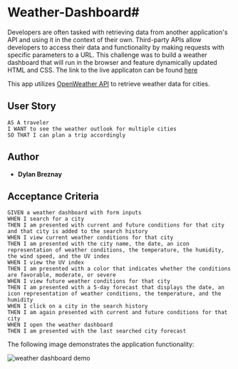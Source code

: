 # Weather-Dashboard# 

Developers are often tasked with retrieving data from another application's API and using it in the context of their own. Third-party APIs allow developers to access their data and functionality by making requests with specific parameters to a URL. This challenge was to build a weather dashboard that will run in the browser and feature dynamically updated HTML and CSS. The link to the live applicaton can be found [here](https://dbreznay.github.io/06Weather-Dashboard/)

This app utilizes [OpenWeather API](https://openweathermap.org/api) to retrieve weather data for cities.

## User Story

```
AS A traveler
I WANT to see the weather outlook for multiple cities
SO THAT I can plan a trip accordingly
```

## Author

* **Dylan Breznay** 


## Acceptance Criteria

```
GIVEN a weather dashboard with form inputs
WHEN I search for a city
THEN I am presented with current and future conditions for that city and that city is added to the search history
WHEN I view current weather conditions for that city
THEN I am presented with the city name, the date, an icon representation of weather conditions, the temperature, the humidity, the wind speed, and the UV index
WHEN I view the UV index
THEN I am presented with a color that indicates whether the conditions are favorable, moderate, or severe
WHEN I view future weather conditions for that city
THEN I am presented with a 5-day forecast that displays the date, an icon representation of weather conditions, the temperature, and the humidity
WHEN I click on a city in the search history
THEN I am again presented with current and future conditions for that city
WHEN I open the weather dashboard
THEN I am presented with the last searched city forecast
```

The following image demonstrates the application functionality:

![weather dashboard demo](./06Weather-Dashboard/Images/weatherApp.png)

